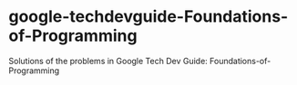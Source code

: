 # google-techdevguide-Foundations-of-Programming
Solutions of the problems in Google Tech Dev Guide: Foundations-of-Programming
